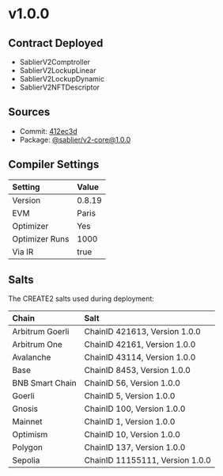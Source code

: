 # v1.0.0

## Contract Deployed

- SablierV2Comptroller
- SablierV2LockupLinear
- SablierV2LockupDynamic
- SablierV2NFTDescriptor

## Sources

- Commit: [412ec3d](https://github.com/sablier-labs/v2-core/commit/412ec3d3998a766507de96afdb26c797d2ae491d)
- Package: [@sablier/v2-core@1.0.0](https://npmjs.com/package/@sablier/v2-core/v/1.0.0)

## Compiler Settings

| Setting        | Value  |
| :------------- | :----- |
| Version        | 0.8.19 |
| EVM            | Paris  |
| Optimizer      | Yes    |
| Optimizer Runs | 1000   |
| Via IR         | true   |

## Salts

The CREATE2 salts used during deployment:

| Chain           | Salt                            |
| :-------------- | :----------------------------   |
| Arbitrum Goerli | ChainID 421613, Version 1.0.0   |
| Arbitrum One    | ChainID 42161, Version 1.0.0    |
| Avalanche       | ChainID 43114, Version 1.0.0    |
| Base            | ChainID 8453, Version 1.0.0     |
| BNB Smart Chain | ChainID 56, Version 1.0.0       |
| Goerli          | ChainID 5, Version 1.0.0        |
| Gnosis          | ChainID 100, Version 1.0.0      |
| Mainnet         | ChainID 1, Version 1.0.0        | 
| Optimism        | ChainID 10, Version 1.0.0       |
| Polygon         | ChainID 137, Version 1.0.0      | 
| Sepolia         | ChainID 11155111, Version 1.0.0 |
